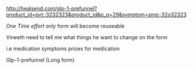 http://healsend.com/glp-1-prefunnel?product_id=pvt::3232323&product_id&p_p=29&symptom=smp::32o32323



*One Time effort only*
form will become reuseable 


Vineeth need to tell me what things he want to change on the form

i.e medication
symptoms
prices for medication


Glp-1-prefunnel 
(Long form)